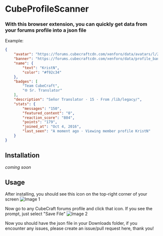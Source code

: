 # CubeProfileScanner

### With this browser extension, you can quickly get data from your forums profile into a json file
Example:
```json
{
    "avatar": "https://forums.cubecraftcdn.com/xenforo/data/avatars/l/218/218925.jpg?1633643936",
    "banner": "https://forums.cubecraftcdn.com/xenforo/data/profile_banners/l/218/218925.jpg?1633274631",
    "name": {
        "text": "KristN",
        "color": "#f92c34"
    },
    "badges": [
        "Team CubeCraft",
        "🌐 Sr. Translator"
    ],
    "description": "Señor Translator · 15 · From /lib/legacy/",
    "stats": {
        "messages": "150",
        "featured_content": "0",
        "reaction_score": "804",
        "points": "179",
        "joined_at": "Oct 4, 2016",
        "last_seen": "A moment ago · Viewing member profile KristN"
    }
}
```
## Installation 
*coming soon*

## Usage
After installing, you should see this icon on the top-right corner of your screen 
![Image 1](https://i.imgur.com/lMmJfLY.png)

Now go to any CubeCraft forums profile and click that icon. If you see the prompt, just select "Save File"
![Image 2](https://i.imgur.com/egcYYPP.png)

Now you should have the json file in your Downloads folder, if you encounter any issues, please create an issue/pull request here, thank you!
